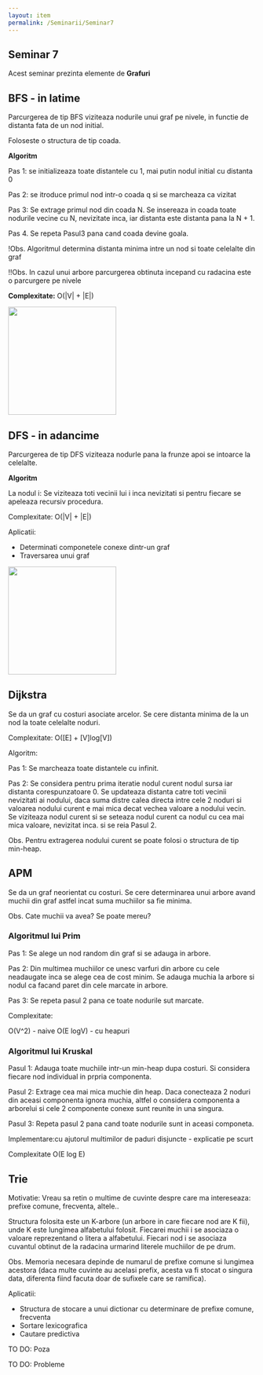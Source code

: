 ```yaml
---
layout: item
permalink: /Seminarii/Seminar7
---
```


## Seminar 7

Acest seminar prezinta elemente de **Grafuri**

## BFS - in latime

Parcurgerea de tip BFS viziteaza nodurile unui graf pe nivele, in functie de distanta fata de un nod initial.

Foloseste o structura de tip coada.

**Algoritm**

Pas 1: se initializeaza toate distantele cu 1, mai putin nodul initial cu distanta 0

Pas 2: se itroduce primul nod intr-o coada q si se marcheaza ca vizitat

Pas 3: Se extrage primul nod din coada N. Se insereaza in coada toate nodurile vecine cu N, nevizitate inca, iar distanta este distanta pana la N + 1.

Pas 4. Se repeta Pasul3 pana cand coada devine goala.

!Obs. Algoritmul determina distanta minima intre un nod si toate celelalte din graf

!!Obs. In cazul unui arbore parcurgerea obtinuta incepand cu radacina este o parcurgere pe nivele

**Complexitate:** O(|V| + |E|)

<img src="/ASD/images/bfs.jpg"  height="220">


## DFS - in adancime

Parcurgerea de tip DFS viziteaza nodurle pana la frunze apoi se intoarce la celelalte.

**Algoritm** 

La nodul i: Se viziteaza toti vecinii lui i inca nevizitati si pentru fiecare se apeleaza recursiv procedura.

Complexitate: O(|V| + |E|)

Aplicatii:

- Determinati componetele conexe dintr-un graf
- Traversarea unui graf


<img src="/ASD/images/dfs.jpg"  height="220">


## Dijkstra

Se da un graf cu costuri asociate arcelor. Se cere distanta minima de la un nod la toate celelalte noduri.

Complexitate: O([E] + [V]log[V])

Algoritm:

Pas 1: Se marcheaza toate distantele cu infinit.

Pas 2: Se considera pentru prima iteratie nodul curent nodul sursa iar distanta corespunzatoare 0. Se updateaza distanta catre toti vecinii nevizitati ai nodului, daca suma distre calea directa intre cele 2 noduri si valoarea nodului curent e mai mica decat vechea valoare a nodului vecin. Se viziteaza nodul curent si se seteaza nodul curent ca nodul cu cea mai mica valoare, nevizitat inca. si se reia Pasul 2.

Obs. Pentru extragerea nodului curent se poate folosi o structura de tip min-heap.

## APM

Se da un graf neorientat cu costuri. Se cere determinarea unui arbore avand muchii din graf astfel incat suma muchiilor sa fie minima.

Obs. Cate muchii va avea? Se poate mereu?

### Algoritmul lui Prim

Pas 1: Se alege un nod random din graf si se adauga in arbore.

Pas 2: Din multimea muchiilor ce unesc varfuri din arbore cu cele neadaugate inca se alege cea de cost minim. Se adauga muchia la arbore si nodul ca facand paret din cele marcate in arbore.

Pas 3: Se repeta pasul 2 pana ce toate nodurile sut marcate.

Complexitate: 

O(V^2) - naive
O(E logV) - cu heapuri

### Algoritmul lui Kruskal

Pasul 1: Adauga toate muchiile intr-un min-heap dupa costuri. Si considera fiecare nod individual in prpria componenta.

Pasul 2: Extrage cea mai mica muchie din heap. Daca conecteaza 2 noduri din aceasi componenta ignora muchia, altfel o considera componenta a arborelui si cele 2 componente conexe sunt reunite in una singura.

Pasul 3: Repeta pasul 2 pana cand toate nodurile sunt in aceasi componeta.
 
Implementare:cu ajutorul multimilor de paduri disjuncte - explicatie pe scurt

Complexitate O(E log E)


## Trie

Motivatie: Vreau sa retin o multime de cuvinte despre care ma intereseaza: prefixe comune, frecventa, altele..

Structura folosita este un K-arbore (un arbore in care fiecare nod are K fii), unde K este lungimea alfabetului folosit. Fiecarei muchii i se asociaza o valoare reprezentand o litera a alfabetului. Fiecari nod i se asociaza cuvantul obtinut de la radacina urmarind literele muchiilor de pe drum.

Obs. Memoria necesara depinde de numarul de prefixe comune si lungimea acestora (daca multe cuvinte au acelasi prefix, acesta va fi stocat o singura data, diferenta fiind facuta doar de sufixele care se ramifica).

Aplicatii:

- Structura de stocare a unui dictionar cu determinare de prefixe comune, frecventa
- Sortare lexicografica
- Cautare predictiva

TO DO: Poza

TO DO: Probleme
